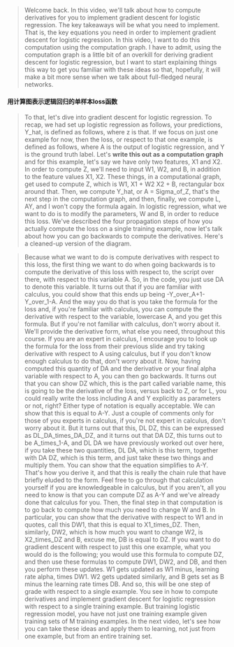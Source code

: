 > Welcome back. In this video, we'll talk about how to compute derivatives for you to implement gradient descent for logistic regression. The key takeaways will be what you need to implement. That is, the key equations you need in order to implement gradient descent for logistic regression. In this video, I want to do this computation using the computation graph. I have to admit, using the computation graph is a little bit of an overkill for deriving gradient descent for logistic regression, but I want to start explaining things this way to get you familiar with these ideas so that, hopefully, it will make a bit more sense when we talk about full-fledged neural networks. 

#### 用计算图表示逻辑回归的单样本loss函数
> To that, let's dive into gradient descent for logistic regression. To recap, we had set up logistic regression as follows, your predictions, Y_hat, is defined as follows, where z is that. If we focus on just one example for now, then the loss, or respect to that one example, is defined as follows, where A is the output of logistic regression, and Y is the ground truth label. Let's **write this out as a computation graph** and for this example, let's say we have only two features, X1 and X2. In order to compute Z, we'll need to input W1, W2, and B, in addition to the feature values X1, X2. These things, in a computational graph, get used to compute Z, which is W1, X1 + W2 X2 + B, rectangular box around that. Then, we compute Y_hat, or A = Sigma_of_Z, that's the next step in the computation graph, and then, finally, we compute L, AY, and I won't copy the formula again. In logistic regression, what we want to do is to modify the parameters, W and B, in order to reduce this loss. We've described the four propagation steps of how you actually compute the loss on a single training example, now let's talk about how you can go backwards to compute the derivatives. Here's a cleaned-up version of the diagram. 

> Because what we want to do is compute derivatives with respect to this loss, the first thing we want to do when going backwards is to compute the derivative of this loss with respect to, the script over there, with respect to this variable A. So, in the code, you just use DA to denote this variable. It turns out that if you are familiar with calculus, you could show that this ends up being -Y_over_A+1-Y_over_1-A. And the way you do that is you take the formula for the loss and, if you're familiar with calculus, you can compute the derivative with respect to the variable, lowercase A, and you get this formula. But if you're not familiar with calculus, don't worry about it. We'll provide the derivative form, what else you need, throughout this course. If you are an expert in calculus, I encourage you to look up the formula for the loss from their previous slide and try taking derivative with respect to A using calculus, but if you don't know enough calculus to do that, don't worry about it. Now, having computed this quantity of DA and the derivative or your final alpha variable with respect to A, you can then go backwards. It turns out that you can show DZ which, this is the part called variable name, this is going to be the derivative of the loss, versus back to Z, or for L, you could really write the loss including A and Y explicitly as parameters or not, right? Either type of notation is equally acceptable. We can show that this is equal to A-Y. Just a couple of comments only for those of you experts in calculus, if you're not expert in calculus, don't worry about it. But it turns out that this, DL DZ, this can be expressed as DL_DA_times_DA_DZ, and it turns out that DA DZ, this turns out to be A_times_1-A, and DL DA we have previously worked out over here, if you take these two quantities, DL DA, which is this term, together with DA DZ, which is this term, and just take these two things and multiply them. You can show that the equation simplifies to A-Y. That's how you derive it, and that this is really the chain rule that have briefly eluded to the form. Feel free to go through that calculation yourself if you are knowledgeable in calculus, but if you aren't, all you need to know is that you can compute DZ as A-Y and we've already done that calculus for you. Then, the final step in that computation is to go back to compute how much you need to change W and B. In particular, you can show that the derivative with respect to W1 and in quotes, call this DW1, that this is equal to X1_times_DZ. Then, similarly, DW2, which is how much you want to change W2, is X2_times_DZ and B, excuse me, DB is equal to DZ. If you want to do gradient descent with respect to just this one example, what you would do is the following; you would use this formula to compute DZ, and then use these formulas to compute DW1, DW2, and DB, and then you perform these updates. W1 gets updated as W1 minus, learning rate alpha, times DW1. W2 gets updated similarly, and B gets set as B minus the learning rate times DB. And so, this will be one step of grade with respect to a single example. You see in how to compute derivatives and implement gradient descent for logistic regression with respect to a single training example. But training logistic regression model, you have not just one training example given training sets of M training examples. In the next video, let's see how you can take these ideas and apply them to learning, not just from one example, but from an entire training set.